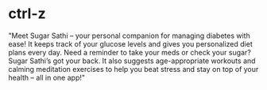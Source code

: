 # ctrl-z
"Meet Sugar Sathi – your personal companion for managing diabetes with ease! It keeps track of your glucose levels and gives you personalized diet plans every day. Need a reminder to take your meds or check your sugar? Sugar Sathi’s got your back. It also suggests age-appropriate workouts and calming meditation exercises to help you beat stress and stay on top of your health – all in one app!"

